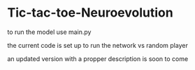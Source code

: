 # Tic-tac-toe-Neuroevolution

to run the model use main.py

the current code is set up to run the network vs random player

an updated version with a propper description is soon to come
